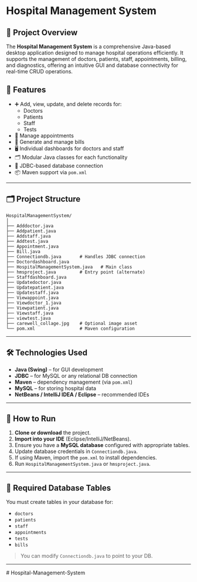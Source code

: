 
# Hospital Management System

## 📌 Project Overview

The **Hospital Management System** is a comprehensive Java-based desktop application designed to manage hospital operations efficiently. It supports the management of doctors, patients, staff, appointments, billing, and diagnostics, offering an intuitive GUI and database connectivity for real-time CRUD operations.

## 🎯 Features

- ➕ Add, view, update, and delete records for:
  - Doctors
  - Patients
  - Staff
  - Tests
- 📅 Manage appointments
- 🧾 Generate and manage bills
- 🖥️ Individual dashboards for doctors and staff
- 🗂️ Modular Java classes for each functionality
- 🔗 JDBC-based database connection
- 📦 Maven support via `pom.xml`

---

## 🗂️ Project Structure

```
HospitalManagementSystem/
│
├── Adddoctor.java
├── Addpatient.java
├── Addstaff.java
├── Addtest.java
├── Appointment.java
├── Bill.java
├── Connectiondb.java       # Handles JDBC connection
├── Doctordashboard.java
├── HospitalManagementSystem.java   # Main class
├── hmsproject.java         # Entry point (alternate)
├── Staffdashboard.java
├── Updatedoctor.java
├── Updatepatient.java
├── Updatestaff.java
├── Viewappoint.java
├── Viewdoctor_1.java
├── Viewpatient.java
├── Viewstaff.java
├── viewtest.java
├── carewell_collage.jpg    # Optional image asset
└── pom.xml                 # Maven configuration
```

---

## 🛠️ Technologies Used

- **Java (Swing)** – for GUI development
- **JDBC** – for MySQL or any relational DB connection
- **Maven** – dependency management (via `pom.xml`)
- **MySQL** – for storing hospital data
- **NetBeans / IntelliJ IDEA / Eclipse** – recommended IDEs

---

## 🚀 How to Run

1. **Clone or download** the project.
2. **Import into your IDE** (Eclipse/IntelliJ/NetBeans).
3. Ensure you have a **MySQL database** configured with appropriate tables.
4. Update database credentials in `Connectiondb.java`.
5. If using Maven, import the `pom.xml` to install dependencies.
6. Run `HospitalManagementSystem.java` or `hmsproject.java`.

---

## 🧾 Required Database Tables

You must create tables in your database for:

- `doctors`
- `patients`
- `staff`
- `appointments`
- `tests`
- `bills`

> You can modify `Connectiondb.java` to point to your DB.

---
#   H o s p i t a l - M a n a g e m e n t - S y s t e m  
 